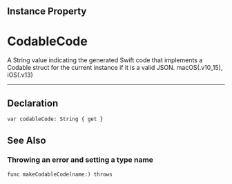## Instance Property
# CodableCode
A String value indicating the generated Swift code that implements a Codable struct for the current instance if it is a valid JSON.
macOS(.v10_15), iOS(.v13)

-------------------------

## Declaration 
```
var codableCode: String { get }
```

## See Also

### Throwing an error and setting a type name
```
func makeCodableCode(name:) throws
```
